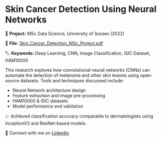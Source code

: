 # Skin Cancer Detection Using Neural Networks

📍 **Project:** MSc Data Science, University of Sussex (2022)

📄 **File:** [Skin_Cancer_Detection_MSc_Project.pdf](SKIN_CANCER_DETECTION_USING_NEURAL_NETWORKS.pdf)  

🏷️ **Keywords:** Deep Learning, CNN, Image Classification, ISIC Dataset, HAM10000

This research explores how convolutional neural networks (CNNs) can automate the detection of melanoma and other skin lesions using open-source datasets. Tools and techniques discussed include:
- Neural Network architecture design
- Feature extraction and image pre-processing
- HAM10000 & ISIC datasets
- Model performance and validation

📈 Achieved classification accuracy comparable to dermatologists using InceptionV3 and ResNet-based models.

🔗 Connect with me on [LinkedIn](https://www.linkedin.com/in/patilmeenakshi729/)
